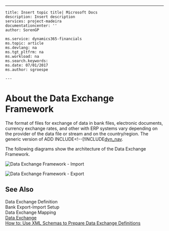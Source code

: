 ---
    title: Insert topic title| Microsoft Docs
    description: Insert description
    services: project-madeira
    documentationcenter: ''
    author: SorenGP

    ms.service: dynamics365-financials
    ms.topic: article
    ms.devlang: na
    ms.tgt_pltfrm: na
    ms.workload: na
    ms.search.keywords:
    ms.date: 07/01/2017
    ms.author: sgroespe

    ---
# About the Data Exchange Framework
The format of files for exchange of data in bank files, electronic documents, currency exchange rates, and other with ERP systems vary depending on the provider of the data file or stream and on the country\/region. The generic version of ADD INCLUDE<!--[!INCLUDE[dyn_nav](../../includes/data-exchange.md).  
  
 The following diagrams show the architecture of the Data Exchange Framework.  
  
 ![Data Exchange Framework &#45; Import](../media/nav_dataexchangeframework_import.png "NAV\_DataExchangeFramework\_Import")  
  
 ![Data Exchange Framework &#45; Export](../media/nav_dataexchangeframework_export.png "NAV\_DataExchangeFramework\_Export")  
  
## See Also  
 Data Exchange Definition   
 Bank Export-Import Setup   
 Data Exchange Mapping   
 [Data Exchange](../data-exchange.md)   
 [How to: Use XML Schemas to Prepare Data Exchange Definitions](../how-to-use-xml-schemas-to-prepare-data-exchange-definitions.md)